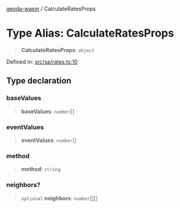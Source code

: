 [geoda-wasm](../globals.md) / CalculateRatesProps

# Type Alias: CalculateRatesProps

> **CalculateRatesProps**: `object`

Defined in: [src/sa/rates.ts:10](https://github.com/GeoDaCenter/geoda-lib/blob/d16e85157b1f26754a712ea4c9a3cf18ab0e7b74/src/js/src/sa/rates.ts#L10)

## Type declaration

### baseValues

> **baseValues**: `number`[]

### eventValues

> **eventValues**: `number`[]

### method

> **method**: `string`

### neighbors?

> `optional` **neighbors**: `number`[][]
